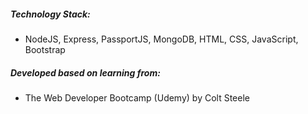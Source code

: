 ##### Technology Stack: 
- NodeJS, Express, PassportJS, MongoDB, HTML, CSS, JavaScript, Bootstrap

##### Developed based on learning from:
- The Web Developer Bootcamp (Udemy) by Colt Steele

